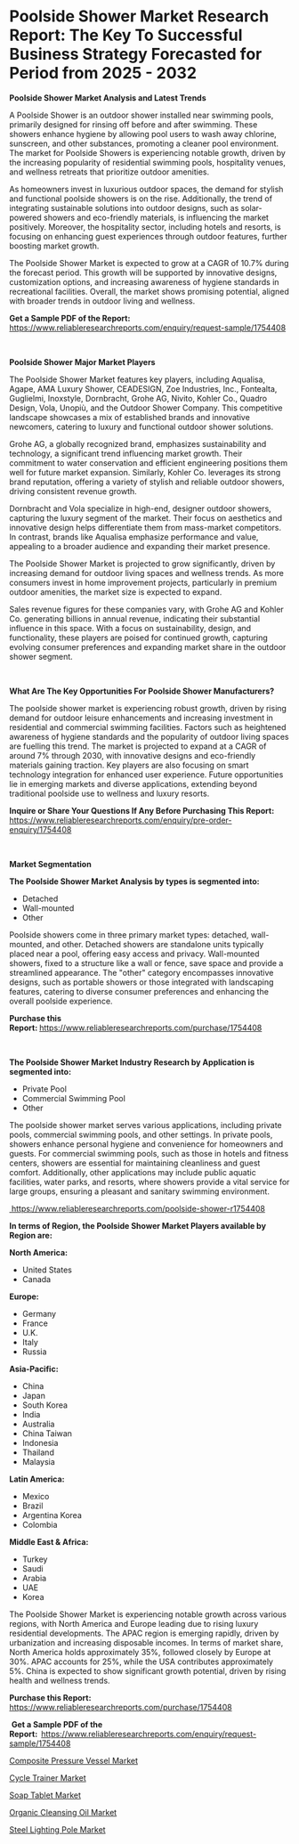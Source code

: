 <p><h1>Poolside Shower Market Research Report: The Key To Successful Business Strategy Forecasted for Period from 2025 - 2032</h1></p><p><strong>Poolside Shower Market Analysis and Latest Trends</strong></p>
<p><p>A Poolside Shower is an outdoor shower installed near swimming pools, primarily designed for rinsing off before and after swimming. These showers enhance hygiene by allowing pool users to wash away chlorine, sunscreen, and other substances, promoting a cleaner pool environment. The market for Poolside Showers is experiencing notable growth, driven by the increasing popularity of residential swimming pools, hospitality venues, and wellness retreats that prioritize outdoor amenities.</p><p>As homeowners invest in luxurious outdoor spaces, the demand for stylish and functional poolside showers is on the rise. Additionally, the trend of integrating sustainable solutions into outdoor designs, such as solar-powered showers and eco-friendly materials, is influencing the market positively. Moreover, the hospitality sector, including hotels and resorts, is focusing on enhancing guest experiences through outdoor features, further boosting market growth.</p><p>The Poolside Shower Market is expected to grow at a CAGR of 10.7% during the forecast period. This growth will be supported by innovative designs, customization options, and increasing awareness of hygiene standards in recreational facilities. Overall, the market shows promising potential, aligned with broader trends in outdoor living and wellness.</p></p>
<p><strong>Get a Sample PDF of the Report:&nbsp;</strong> <a href="https://www.reliableresearchreports.com/enquiry/request-sample/1754408?utm_campaign=38&utm_medium=2&utm_source=Github&utm_content=ia&utm_term=07022025&utm_id=poolside-shower">https://www.reliableresearchreports.com/enquiry/request-sample/1754408</a></p>
<p>&nbsp;</p>
<p><strong>Poolside Shower Major Market Players</strong></p>
<p><p>The Poolside Shower Market features key players, including Aqualisa, Agape, AMA Luxury Shower, CEADESIGN, Zoe Industries, Inc., Fontealta, Guglielmi, Inoxstyle, Dornbracht, Grohe AG, Nivito, Kohler Co., Quadro Design, Vola, Unopiù, and the Outdoor Shower Company. This competitive landscape showcases a mix of established brands and innovative newcomers, catering to luxury and functional outdoor shower solutions.</p><p>Grohe AG, a globally recognized brand, emphasizes sustainability and technology, a significant trend influencing market growth. Their commitment to water conservation and efficient engineering positions them well for future market expansion. Similarly, Kohler Co. leverages its strong brand reputation, offering a variety of stylish and reliable outdoor showers, driving consistent revenue growth.</p><p>Dornbracht and Vola specialize in high-end, designer outdoor showers, capturing the luxury segment of the market. Their focus on aesthetics and innovative design helps differentiate them from mass-market competitors. In contrast, brands like Aqualisa emphasize performance and value, appealing to a broader audience and expanding their market presence.</p><p>The Poolside Shower Market is projected to grow significantly, driven by increasing demand for outdoor living spaces and wellness trends. As more consumers invest in home improvement projects, particularly in premium outdoor amenities, the market size is expected to expand.</p><p>Sales revenue figures for these companies vary, with Grohe AG and Kohler Co. generating billions in annual revenue, indicating their substantial influence in this space. With a focus on sustainability, design, and functionality, these players are poised for continued growth, capturing evolving consumer preferences and expanding market share in the outdoor shower segment.</p></p>
<p>&nbsp;</p>
<p><strong>What Are The Key Opportunities For Poolside Shower Manufacturers?</strong></p>
<p><p>The poolside shower market is experiencing robust growth, driven by rising demand for outdoor leisure enhancements and increasing investment in residential and commercial swimming facilities. Factors such as heightened awareness of hygiene standards and the popularity of outdoor living spaces are fuelling this trend. The market is projected to expand at a CAGR of around 7% through 2030, with innovative designs and eco-friendly materials gaining traction. Key players are also focusing on smart technology integration for enhanced user experience. Future opportunities lie in emerging markets and diverse applications, extending beyond traditional poolside use to wellness and luxury resorts.</p></p>
<p><strong>Inquire or Share Your Questions If Any Before Purchasing This Report:</strong> <a href="https://www.reliableresearchreports.com/enquiry/pre-order-enquiry/1754408?utm_campaign=38&utm_medium=2&utm_source=Github&utm_content=ia&utm_term=07022025&utm_id=poolside-shower">https://www.reliableresearchreports.com/enquiry/pre-order-enquiry/1754408</a></p>
<p>&nbsp;</p>
<p><strong>Market Segmentation</strong></p>
<p><strong>The Poolside Shower Market Analysis by types is segmented into:</strong></p>
<p><ul><li>Detached</li><li>Wall-mounted</li><li>Other</li></ul></p>
<p><p>Poolside showers come in three primary market types: detached, wall-mounted, and other. Detached showers are standalone units typically placed near a pool, offering easy access and privacy. Wall-mounted showers, fixed to a structure like a wall or fence, save space and provide a streamlined appearance. The "other" category encompasses innovative designs, such as portable showers or those integrated with landscaping features, catering to diverse consumer preferences and enhancing the overall poolside experience.</p></p>
<p><strong>Purchase this Report:&nbsp;</strong><a href="https://www.reliableresearchreports.com/purchase/1754408?utm_campaign=38&utm_medium=2&utm_source=Github&utm_content=ia&utm_term=07022025&utm_id=poolside-shower">https://www.reliableresearchreports.com/purchase/1754408</a></p>
<p>&nbsp;</p>
<p><strong>The Poolside Shower Market Industry Research by Application is segmented into:</strong></p>
<p><ul><li>Private Pool</li><li>Commercial Swimming Pool</li><li>Other</li></ul></p>
<p><p>The poolside shower market serves various applications, including private pools, commercial swimming pools, and other settings. In private pools, showers enhance personal hygiene and convenience for homeowners and guests. For commercial swimming pools, such as those in hotels and fitness centers, showers are essential for maintaining cleanliness and guest comfort. Additionally, other applications may include public aquatic facilities, water parks, and resorts, where showers provide a vital service for large groups, ensuring a pleasant and sanitary swimming environment.</p></p>
<p><a href="https://www.reliableresearchreports.com/poolside-shower-r1754408?utm_campaign=38&utm_medium=2&utm_source=Github&utm_content=ia&utm_term=07022025&utm_id=poolside-shower">&nbsp;https://www.reliableresearchreports.com/poolside-shower-r1754408</a></p>
<p><strong>In terms of Region, the Poolside Shower Market Players available by Region are:</strong></p>
<p>
    <p> <strong> North America: </strong>
        <ul>
            <li>United States</li>
            <li>Canada</li>
        </ul>
        </p> 
    <p> <strong> Europe: </strong>
        <ul>
            <li>Germany</li>
            <li>France</li>
            <li>U.K.</li>
            <li>Italy</li>
            <li>Russia</li>
        </ul>
        </p> 
    <p> <strong> Asia-Pacific: </strong>
        <ul>
            <li>China</li>
            <li>Japan</li>
            <li>South Korea</li>
            <li>India</li>
            <li>Australia</li>
            <li>China Taiwan</li>
            <li>Indonesia</li>
            <li>Thailand</li>
            <li>Malaysia</li>
        </ul>
        </p> 
    <p> <strong> Latin America: </strong>
        <ul>
            <li>Mexico</li>
            <li>Brazil</li>
            <li>Argentina Korea</li>
            <li>Colombia</li>
        </ul>
        </p> 
    <p> <strong> Middle East & Africa: </strong>
        <ul>
            <li>Turkey</li>
            <li>Saudi</li>
            <li>Arabia</li>
            <li>UAE</li>
            <li>Korea</li>
        </ul>
    </p>
    </p>
<p><p>The Poolside Shower Market is experiencing notable growth across various regions, with North America and Europe leading due to rising luxury residential developments. The APAC region is emerging rapidly, driven by urbanization and increasing disposable incomes. In terms of market share, North America holds approximately 35%, followed closely by Europe at 30%. APAC accounts for 25%, while the USA contributes approximately 5%. China is expected to show significant growth potential, driven by rising health and wellness trends.</p></p>
<p><strong>Purchase this Report: </strong><a href="https://www.reliableresearchreports.com/purchase/1754408?utm_campaign=38&utm_medium=2&utm_source=Github&utm_content=ia&utm_term=07022025&utm_id=poolside-shower">https://www.reliableresearchreports.com/purchase/1754408</a></p>
<p>&nbsp;<strong>Get a Sample PDF of the Report:&nbsp;&nbsp;</strong><a href="https://www.reliableresearchreports.com/enquiry/request-sample/1754408?utm_campaign=38&utm_medium=2&utm_source=Github&utm_content=ia&utm_term=07022025&utm_id=poolside-shower">https://www.reliableresearchreports.com/enquiry/request-sample/1754408</a></p>
<p><strong></strong></p>
<p><p><a href="https://github.com/lalolatiot/Market-Research-Report-List-1/blob/main/composite-pressure-vessel-market.md?utm_campaign=38&utm_medium=2&utm_source=Github&utm_content=ia&utm_term=07022025&utm_id=poolside-shower">Composite Pressure Vessel Market</a></p><p><a href="https://github.com/ternainglin/Market-Research-Report-List-1/blob/main/cycle-trainer-market.md?utm_campaign=38&utm_medium=2&utm_source=Github&utm_content=ia&utm_term=07022025&utm_id=poolside-shower">Cycle Trainer Market</a></p><p><a href="https://github.com/zurubting/Market-Research-Report-List-1/blob/main/soap-tablet-market.md?utm_campaign=38&utm_medium=2&utm_source=Github&utm_content=ia&utm_term=07022025&utm_id=poolside-shower">Soap Tablet Market</a></p><p><a href="https://github.com/penglatilles/Market-Research-Report-List-1/blob/main/organic-cleansing-oil-market.md?utm_campaign=38&utm_medium=2&utm_source=Github&utm_content=ia&utm_term=07022025&utm_id=poolside-shower">Organic Cleansing Oil Market</a></p><p><a href="https://github.com/saaindosya/Market-Research-Report-List-1/blob/main/steel-lighting-pole-market.md?utm_campaign=38&utm_medium=2&utm_source=Github&utm_content=ia&utm_term=07022025&utm_id=poolside-shower">Steel Lighting Pole Market</a></p></p>